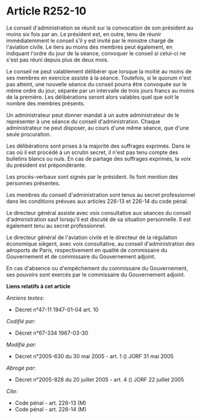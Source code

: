# Article R252-10

Le conseil d'administration se réunit sur la convocation de son président au moins six fois par an. Le président est, en
outre, tenu de réunir immédiatemment le conseil s'il y est invité par le ministre chargé de l'aviation civile. Le tiers au
moins des membres peut également, en indiquant l'ordre du jour de la séance, convoquer le conseil si celui-ci ne s'est pas
réuni depuis plus de deux mois.

Le conseil ne peut valablement délibérer que lorsque la moitié au moins de ses membres en exercice assiste à la séance.
Toutefois, si le quorum n'est pas atteint, une nouvelle séance du conseil pourra être convoquée sur le même ordre du jour,
séparée par un intervalle de trois jours francs au moins de la première. Les délibérations seront alors valables quel que
soit le nombre des membres présents.

Un administrateur peut donner mandat à un autre administrateur de le représenter à une séance du conseil d'administration.
Chaque administrateur ne peut disposer, au cours d'une même séance, que d'une seule procuration.

Les délibérations sont prises à la majorité des suffrages exprimés. Dans le cas où il est procédé à un scrutin secret, il
n'est pas tenu compte des bulletins blancs ou nuls. En cas de partage des suffrages exprimés, la voix du président est
prépondérante.

Les procès-verbaux sont signés par le président. Ils font mention des personnes présentes.

Les membres du conseil d'administration sont tenus au secret professionnel dans les conditions prévues aux articles 226-13 et
226-14 du code pénal.

Le directeur général assiste avec voix consultative aux séances du conseil d'administration sauf lorsqu'il est discuté de sa
situation personnelle. Il est également tenu au secret professionnel.

Le directeur général de l'aviation civile et le directeur de la régulation économique siègent, avec voix consultative, au
conseil d'administration des aéroports de Paris, respectivement en qualité de commissaire du Gouvernement et de commissaire
du Gouvernement adjoint.

En cas d'absence ou d'empêchement du commissaire du Gouvernement, ses pouvoirs sont exercés par le commissaire du
Gouvernement adjoint.

**Liens relatifs à cet article**

_Anciens textes_:

  - Décret n°47-11 1947-01-04 art. 10

_Codifié par_:

  - Décret n°67-334 1967-03-30

_Modifié par_:

  - Décret n°2005-630 du 30 mai 2005 - art. 1 () JORF 31 mai 2005

_Abrogé par_:

  - Décret n°2005-828 du 20 juillet 2005 - art. 4 () JORF 22 juillet 2005

_Cite_:

  - Code pénal - art. 226-13 (M)
  - Code pénal - art. 226-14 (M)
